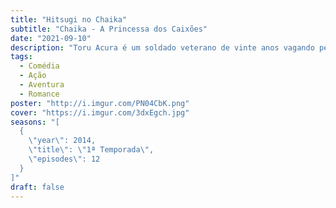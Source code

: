 ```yaml
---
title: "Hitsugi no Chaika"
subtitle: "Chaika - A Princessa dos Caixões"
date: "2021-09-10"
description: "Toru Acura é um soldado veterano de vinte anos vagando pela vida agora que a guerra acabou. Ele encontra Chaika Trabant, uma maga de catorze anos que carrega um caixão e resolve a seguir esperando encontrar um novo sentido para sua vida. Os dois viajam junto da irmã adotiva de Toru, Akari, o membro empregado do grupo e a fonte de renda de Toru. Juntos vão enfrentar as mais bizarras aventuras..."
tags:
  - Comédia
  - Ação
  - Aventura
  - Romance
poster: "http://i.imgur.com/PN04CbK.png"
cover: "https://i.imgur.com/3dxEgch.jpg"
seasons: "[
  {
    \"year\": 2014,
    \"title\": \"1ª Temporada\",
    \"episodes\": 12
  }
]"
draft: false
---
```

